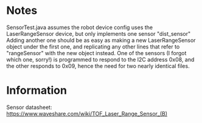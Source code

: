 # Notes
SensorTest.java assumes the robot device config uses the LaserRangeSensor device, but only implements one sensor "dist_sensor"
Adding another one should be as easy as making a new LaserRangeSensor object under the first one, and replicating any other lines that refer to "rangeSensor" with the new object instead.
One of the sensors (I forgot which one, sorry!) is programmed to respond to the I2C address 0x08, and the other responds to 0x09, hence the need for two nearly identical files. 

# Information
Sensor datasheet: https://www.waveshare.com/wiki/TOF_Laser_Range_Sensor_(B)
